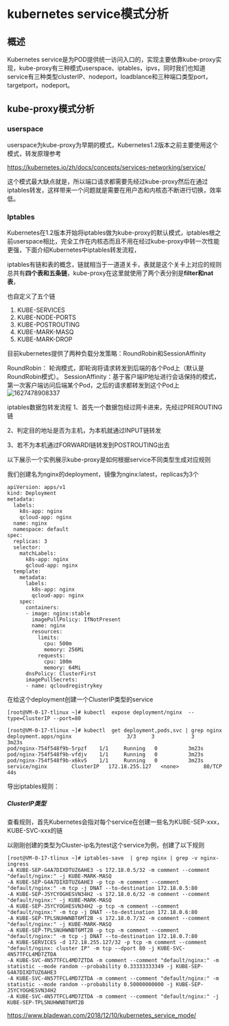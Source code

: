 # kubernetes service模式分析

## 概述

Kubernetes service是为POD提供统一访问入口的，实现主要依靠kube-proxy实现，kube-proxy有三种模式userspace、iptables，ipvs，同时我们也知道service有三种类型clusterIP、nodeport，loadblance和三种端口类型port，targetport，nodeport。

## kube-proxy模式分析

### userspace

userspace为kube-proxy为早期的模式，Kubernetes1.2版本之前主要使用这个模式，转发原理参考

https://kubernetes.io/zh/docs/concepts/services-networking/service/

 这个模式最大缺点就是，所以端口请求都需要先经过kube-proxy然后在通过iptables转发，这样带来一个问题就是需要在用户态和内核态不断进行切换，效率低。 

### Iptables

​    Kubernetes在1.2版本开始将iptables做为kube-proxy的默认模式，iptables根之前userspace相比，完全工作在内核态而且不用在经过kube-proxy中转一次性能更强，下面介绍Kubernetes中iptables转发流程，

​    iptables有链和表的概念，链就相当于一道道关卡，表就是这个关卡上对应的规则总共有**四个表和五条链**，kube-proxy在这里就使用了两个表分别是**filter和nat表**，

也自定义了五个链

1. KUBE-SERVICES
2. KUBE-NODE-PORTS
3. KUBE-POSTROUTING
4. KUBE-MARK-MASQ
5. KUBE-MARK-DROP

目前kubernetes提供了两种负载分发策略：RoundRobin和SessionAffinity

RoundRobin：    轮询模式，即轮询将请求转发到后端的各个Pod上（默认是RoundRobin模式）。
SessionAffinity：基于客户端IP地址进行会话保持的模式，第一次客户端访问后端某个Pod，之后的请求都转发到这个Pod上
![1627478908337](https://chen1900s-1257020962.cos.ap-chongqing.myqcloud.com/my-blog/image/202305042149890.png)

iptables数据包转发流程
1、首先一个数据包经过网卡进来，先经过PREROUTING链

2、判定目的地址是否为主机，为本机就通过INPUT链转发

3、若不为本机通过FORWARDl链转发到POSTROUTING出去

以下展示一个实例展示kube-proxy是如何根据service不同类型生成对应规则

 我们创建名为nginx的deployment，镜像为nginx:latest，replicas为3个 

```
apiVersion: apps/v1
kind: Deployment
metadata:
  labels:
    k8s-app: nginx
    qcloud-app: nginx
  name: nginx
  namespace: default
spec:
  replicas: 3
  selector:
    matchLabels:
      k8s-app: nginx
      qcloud-app: nginx
  template:
    metadata:
      labels:
        k8s-app: nginx
        qcloud-app: nginx
    spec:
      containers:
      - image: nginx:stable
        imagePullPolicy: IfNotPresent
        name: nginx
        resources:
          limits:
            cpu: 500m
            memory: 256Mi
          requests:
            cpu: 100m
            memory: 64Mi
      dnsPolicy: ClusterFirst
      imagePullSecrets:
      - name: qcloudregistrykey

```

 在给这个deployment创建一个ClusterIP类型的service 

 

```
[root@VM-0-17-tlinux ~]# kubectl  expose deployment/nginx  --type=ClusterIP --port=80

[root@VM-0-17-tlinux ~]# kubectl  get deployment,pods,svc | grep nginx
deployment.apps/nginx                  3/3     3            3           3m23s
pod/nginx-754f548f9b-5rpzf    1/1     Running   0          3m23s
pod/nginx-754f548f9b-vfdjv    1/1     Running   0          3m23s
pod/nginx-754f548f9b-x6kv5    1/1     Running   0          3m23s
service/nginx        ClusterIP   172.18.255.127   <none>        80/TCP    44s
```

导出iptables规则：

##### ClusterIP类型

查看规则，首先Kubernetes会指对每个service在创建一些名为KUBE-SEP-xxx，KUBE-SVC-xxx的链

以刚刚创建的类型为Cluster-ip名为test这个service为例，创建了以下规则

```
[root@VM-0-17-tlinux ~]# iptables-save  | grep nginx | grep -v nginx-ingress  
-A KUBE-SEP-G4A7DIXDTUZ6AHE3 -s 172.18.0.5/32 -m comment --comment "default/nginx:" -j KUBE-MARK-MASQ
-A KUBE-SEP-G4A7DIXDTUZ6AHE3 -p tcp -m comment --comment "default/nginx:" -m tcp -j DNAT --to-destination 172.18.0.5:80
-A KUBE-SEP-J5YCYOGHESVN34H2 -s 172.18.0.6/32 -m comment --comment "default/nginx:" -j KUBE-MARK-MASQ
-A KUBE-SEP-J5YCYOGHESVN34H2 -p tcp -m comment --comment "default/nginx:" -m tcp -j DNAT --to-destination 172.18.0.6:80
-A KUBE-SEP-TPLSNUHWNBT6MT2B -s 172.18.0.7/32 -m comment --comment "default/nginx:" -j KUBE-MARK-MASQ
-A KUBE-SEP-TPLSNUHWNBT6MT2B -p tcp -m comment --comment "default/nginx:" -m tcp -j DNAT --to-destination 172.18.0.7:80
-A KUBE-SERVICES -d 172.18.255.127/32 -p tcp -m comment --comment "default/nginx: cluster IP" -m tcp --dport 80 -j KUBE-SVC-4N57TFCL4MD7ZTDA
-A KUBE-SVC-4N57TFCL4MD7ZTDA -m comment --comment "default/nginx:" -m statistic --mode random --probability 0.33333333349 -j KUBE-SEP-G4A7DIXDTUZ6AHE3
-A KUBE-SVC-4N57TFCL4MD7ZTDA -m comment --comment "default/nginx:" -m statistic --mode random --probability 0.50000000000 -j KUBE-SEP-J5YCYOGHESVN34H2
-A KUBE-SVC-4N57TFCL4MD7ZTDA -m comment --comment "default/nginx:" -j KUBE-SEP-TPLSNUHWNBT6MT2B
```

https://www.bladewan.com/2018/12/10/kubernetes_service_mode/